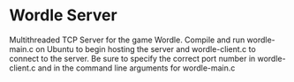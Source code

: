 # Wordle Server
Multithreaded TCP Server for the game Wordle. Compile and run wordle-main.c on Ubuntu to begin hosting the server and wordle-client.c to connect to the server. Be sure to specify the correct port number in wordle-client.c and in the command line arguments for wordle-main.c
